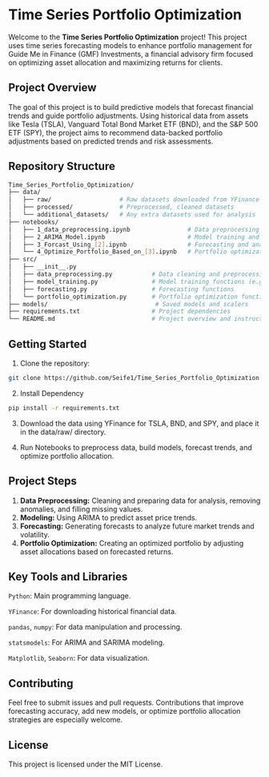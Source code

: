 # Time Series Portfolio Optimization

Welcome to the **Time Series Portfolio Optimization** project! This project uses time series forecasting models to enhance portfolio management for Guide Me in Finance (GMF) Investments, a financial advisory firm focused on optimizing asset allocation and maximizing returns for clients.

## Project Overview

The goal of this project is to build predictive models that forecast financial trends and guide portfolio adjustments. Using historical data from assets like Tesla (TSLA), Vanguard Total Bond Market ETF (BND), and the S&P 500 ETF (SPY), the project aims to recommend data-backed portfolio adjustments based on predicted trends and risk assessments.

## Repository Structure
```bash
Time_Series_Portfolio_Optimization/
├── data/
│   ├── raw/                   # Raw datasets downloaded from YFinance
│   ├── processed/             # Preprocessed, cleaned datasets
│   └── additional_datasets/   # Any extra datasets used for analysis
├── notebooks/
│   ├── 1_data_preprocessing.ipynb                # Data preprocessing and exploratory analysis
│   ├── 2_ARIMA_Model.ipynb                       # Model training and evaluation
│   ├── 3_Forcast_Using_[2].ipynb                 # Forecasting and analysis notebook
│   └── 4_Optimize_Portfolio_Based_on_[3].ipynb   # Portfolio optimization
├── src/
│   ├── __init__.py
│   ├── data_preprocessing.py           # Data cleaning and preprocessing functions
│   ├── model_training.py               # Model training functions (e.g., ARIMA, LSTM)
│   ├── forecasting.py                  # Forecasting functions
│   └── portfolio_optimization.py       # Portfolio optimization functions
├── models/                              # Saved models and scalers
├── requirements.txt                    # Project dependencies
└── README.md                           # Project overview and instructions
```

## Getting Started
1. Clone the repository:
```bash
git clone https://github.com/Seife1/Time_Series_Portfolio_Optimization.git
```
2. Install Dependency
```bash
pip install -r requirements.txt
```
3. Download the data using YFinance for TSLA, BND, and SPY, and place it in the data/raw/ directory.

4. Run Notebooks to preprocess data, build models, forecast trends, and optimize portfolio allocation.

## Project Steps
1. **Data Preprocessing:** Cleaning and preparing data for analysis, removing anomalies, and filling missing values.
2. **Modeling:** Using ARIMA to predict asset price trends.
3. **Forecasting:** Generating forecasts to analyze future market trends and volatility.
4. **Portfolio Optimization:** Creating an optimized portfolio by adjusting asset allocations based on forecasted returns.

## Key Tools and Libraries
`Python`: Main programming language.

`YFinance`: For downloading historical financial data.

`pandas`, `numpy`: For data manipulation and processing.

<!-- `pmdarima`,  -->
`statsmodels`: For ARIMA and SARIMA modeling.

<!-- `tensorflow/keras`: For building LSTM models. -->

`Matplotlib`, `Seaborn`: For data visualization.

## Contributing
Feel free to submit issues and pull requests. Contributions that improve forecasting accuracy, add new models, or optimize portfolio allocation strategies are especially welcome.

## License
This project is licensed under the MIT License.
